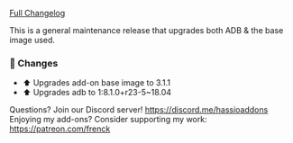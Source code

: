 [Full Changelog][changelog]

This is a general maintenance release that upgrades both ADB & the base image used.

### :hammer: Changes

- :arrow_up: Upgrades add-on base image to 3.1.1
- :arrow_up: Upgrades adb to 1:8.1.0+r23-5~18.04

[changelog]: https://github.com/hassio-addons/addon-adb/compare/v0.3.1...v0.4.0

Questions? Join our Discord server! https://discord.me/hassioaddons
Enjoying my add-ons? Consider supporting my work: https://patreon.com/frenck